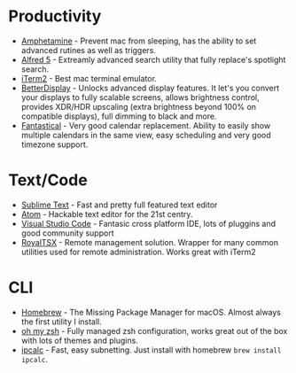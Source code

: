 # Productivity
- [Amphetamine](https://apps.apple.com/us/app/amphetamine/id937984704) - Prevent mac from sleeping, has the ability to set advanced rutines as well as triggers.
- [Alfred 5](https://www.alfredapp.com/) - Extreamly advanced search utility that fully replace's spotlight search.
- [iTerm2](https://iterm2.com/) - Best mac terminal emulator.
- [BetterDisplay](https://github.com/waydabber/BetterDisplay) - Unlocks advanced display features. It let's you convert your displays to fully scalable screens, allows brightness control, provides XDR/HDR upscaling (extra brightness beyond 100% on compatible displays), full dimming to black and more.
- [Fantastical](https://flexibits.com/fantastical) - Very good calendar replacement. Ability to easily show multiple calendars in the same view, easy scheduling and very good timezone support.

# Text/Code
- [Sublime Text](http://www.sublimetext.com/) - Fast and pretty full featured text editor
- [Atom](https://atom.io/) - Hackable text editor for the 21st centry.
- [Visual Studio Code](https://code.visualstudio.com/) - Fantasic cross platform IDE, lots of pluggins and good community support
- [RoyalTSX](https://royalapps.com/ts/mac/featureshttps://royalapps.com/ts/mac/features) - Remote management solution. Wrapper for many common utilities used for remote administration. Works great with iTerm2

# CLI
- [Homebrew](https://brew.sh/) - The Missing Package Manager for macOS. Almost always the first utility I install.
- [oh my zsh](https://ohmyz.sh/) - Fully managed zsh configuration, works great out of the box with lots of themes and plugins. 
- [ipcalc](https://github.com/tehmaze/ipcalc/) - Fast, easy subnetting. Just install with homebrew `brew install ipcalc`.